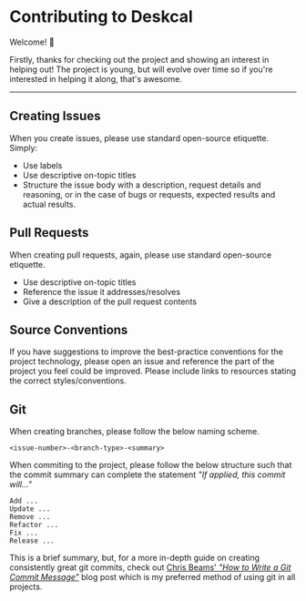 # Contributing to Deskcal
Welcome! 👋

Firstly, thanks for checking out the project and showing an interest in helping out! The project is young, but will evolve over time so if you're interested in helping it along, that's awesome.

---

## Creating Issues
When you create issues, please use standard open-source etiquette. Simply:
- Use labels 
- Use descriptive on-topic titles
- Structure the issue body with a description, request details and reasoning, or in the case of bugs or requests, expected results and actual results.

## Pull Requests
When creating pull requests, again, please use standard open-source etiquette.
- Use descriptive on-topic titles
- Reference the issue it addresses/resolves
- Give a description of the pull request contents

## Source Conventions
If you have suggestions to improve the best-practice conventions for the project technology, please open an issue and reference the part of the project you feel could be improved. Please include links to resources stating the correct styles/conventions.

## Git
When creating branches, please follow the below naming scheme.
```
<issue-number>-<branch-type>-<summary>
```

When commiting to the project, please follow the below structure such that the commit summary can complete the statement _"If applied, this commit will..."_
```
Add ...
Update ...
Remove ...
Refactor ...
Fix ...
Release ...
```
This is a brief summary, but, for a more in-depth guide on creating consistently great git commits, check out [Chris Beams' _"How to Write a Git Commit Message"_](https://chris.beams.io/posts/git-commit/) blog post which is my preferred method of using git in all projects. 

